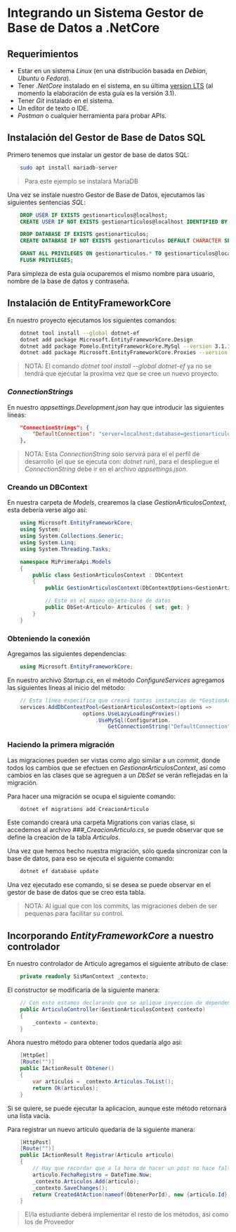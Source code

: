 # Integrando un Sistema Gestor de Base de Datos a .NetCore

## Requerimientos

* Estar en un sistema *Linux* (en una distribución basada en *Debian*, *Ubuntu* o *Fedora*).
* Tener *.NetCore* instalado en el sistema, en su última [version LTS](https://dotnet.microsoft.com/download) (al momento la elaboración de esta guía es la versión 3.1).
* Tener *Git* instalado en el sistema.
* Un editor de texto o IDE.
* *Postman* o cualquier herramienta para probar APIs.

## Instalación del Gestor de Base de Datos SQL

Primero tenemos que instalar un gestor de base de datos SQL:

```bash
    sudo apt install mariadb-server
```

> Para este ejemplo se instalará MariaDB

Una vez se instale nuestro Gestor de Base de Datos, ejecutamos las siguientes sentencias *SQL*:

```sql
    DROP USER IF EXISTS gestionarticulos@localhost;
    CREATE USER IF NOT EXISTS gestionarticulos@localhost IDENTIFIED BY 'gestionarticulos';

    DROP DATABASE IF EXISTS gestionarticulos;
    CREATE DATABASE IF NOT EXISTS gestionarticulos DEFAULT CHARACTER SET utf8;

    GRANT ALL PRIVILEGES ON gestionarticulos.* TO gestionarticulos@localhost;
    FLUSH PRIVILEGES;
```

Para simpleza de esta guía ocuparemos el mismo nombre para usuario, nombre de la base de datos y contraseña.

## Instalación de EntityFrameworkCore

En nuestro proyecto ejecutamos los siguientes comandos:

```bash
    dotnet tool install --global dotnet-ef
    dotnet add package Microsoft.EntityFrameworkCore.Design
    dotnet add package Pomelo.EntityFrameworkCore.MySql --version 3.1.1
    dotnet add package Microsoft.EntityFrameworkCore.Proxies --version 3.1.3
```

>NOTA: El comando *dotnet tool install --global dotnet-ef* ya no se tendrá que ejecutar la proxima vez que se cree un nuevo proyecto.

### *ConnectionStrings*

En nuestro *appsettings.Development.json* hay que introducir las siguientes líneas:

```json
    "ConnectionStrings": {
        "DefaultConnection": "server=localhost;database=gestionarticulos;uid=gestionarticulos;password=gestionarticulos"
    },
```

> NOTA: Esta *ConnectionString* solo servirá para el el perfil de desarrollo (el que se ejecuta con: *dotnet run*), para el despliegue el *ConnectionString* debe ir en el archivo *appsettings.json*.

### Creando un DBContext

En nuestra carpeta de *Models*, crearemos la clase *GestionArticulosContext*, esta debería verse algo así:

```c#
    using Microsoft.EntityFrameworkCore;
    using System;
    using System.Collections.Generic;
    using System.Linq;
    using System.Threading.Tasks;

    namespace MiPrimeraApi.Models
    {
        public class GestionArticulosContext : DbContext
        {
            public GestionArticulosContext(DbContextOptions<GestionArticulosContext> opciones) : base(opciones) { }

            // Este es el mapeo objeto-base de datos
            public DbSet<Articulo> Articulos { set; get; }
        }
    }
```

### Obteniendo la conexión

Agregamos las siguientes dependencias:

```c#
    using Microsoft.EntityFrameworkCore;
```

En nuestro archivo *Startup.cs*, en el método *ConfigureServices* agregamos las siguientes líneas al inicio del método:

```c#
    // Esta línea específica que creará tantas instancias de *GestionArticulosContext* como sean necesarias.
    services.AddDbContextPool<GestionArticulosContext>(options =>
                        options.UseLazyLoadingProxies()
                            .UseMySql(Configuration.
                                GetConnectionString("DefaultConnection")));
```

### Haciendo la primera migración

Las migraciones pueden ser vistas como algo similar a un *commit*, donde todos los cambios que se efectuen en *GestionarArticulosContext*, así como cambios en las clases que se agreguen a un *DbSet* se verán reflejadas en la migración.

Para hacer una migración se ocupa el siguiente comando:

```bash
    dotnet ef migrations add CreacionArticulo
```

Este comando creará una carpeta Migrations con varias clase, si accedemos al archivo *###_CreacionArticulo.cs*, se puede observar que se define la creación de la tabla *Articulos*.

Una vez que hemos hecho nuestra migración, sólo queda sincronizar con la base de datos, para eso se ejecuta el siguiente comando:

```bash
    dotnet ef database update
```

Una vez ejecutado ese comando, si se desea se puede observar en el gestor de base de datos que se creo esta tabla.

> NOTA: Al igual que con los commits, las migraciones deben de ser pequenas para facilitar su control.

## Incorporando *EntityFrameworkCore* a nuestro controlador

En nuestro controlador de Articulo agregamos el siguiente atributo de clase:

```c#
    private readonly SisManContext _contexto;
```

El constructor se modificaría de la siguiente manera:

```c#
    // Con esto estamos declarando que se aplique inyeccion de dependencias de GestionArticulosContext
    public ArticuloController(GestionArticulosContext contexto)
    {
        _contexto = contexto;
    }
```

Ahora nuestro método para obtener todos quedaría algo asi:

```c#
    [HttpGet]
    [Route("")]
    public IActionResult Obtener()
    {
        var articulos = _contexto.Articulos.ToList();
        return Ok(articulos);
    }
```

Si se quiere, se puede ejecutar la aplicacion, aunque este método retornará una lista vacia.

Para registrar un nuevo artículo quedaría de la siguiente manera:

```c#
    [HttpPost]
    [Route("")]
    public IActionResult Registrar(Articulo articulo)
    {
        // Hay que recordar que a la hora de hacer un post no hace falta registrar el ID, pues este es generado automáticamente.
        articulo.FechaRegistro = DateTime.Now;
        _contexto.Articulos.Add(articulo);
        _contexto.SaveChanges();
        return CreatedAtAction(nameof(ObtenerPorId), new {articulo.Id}, articulo);
    }
```

> El/la estudiante deberá implementar el resto de los métodos, asi como los de Proveedor
